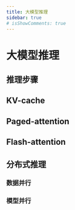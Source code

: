 ```yaml
---
title: 大模型推理
sidebar: true
# isShowComments: true
---
```

# 大模型推理

<ClientOnly>
<title-pv/>
</ClientOnly>

## 推理步骤

## KV-cache

## Paged-attention

## Flash-attention

## 分布式推理

### 数据并行

### 模型并行


<ClientOnly>
  <leave/>
</ClientOnly/>
